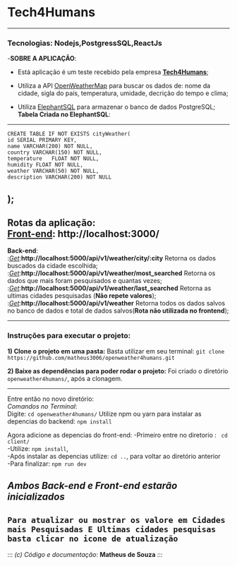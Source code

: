 # Tech4Humans
---
### Tecnologias: Nodejs,PostgressSQL,ReactJs 

-__SOBRE A APLICAÇÃO__:
- Está aplicação é um teste recebido pela empresa **[Tech4Humans](https://www.tech4h.com.br/)**;

- Utiliza a API [OpenWeatherMap](https://openweathermap.org/api) para buscar os dados de: nome da cidade, sigla do país, temperatura, umidade,
 decrição do tempo e clima;

- Utiliza [ElephantSQL](https://www.elephantsql.com/) para armazenar o banco de dados PostgreSQL;
__Tabela Criada no ElephantSQL__:
---
    CREATE TABLE IF NOT EXISTS cityWeather(
	id SERIAL PRIMARY KEY,
	name VARCHAR(200) NOT NULL,
	country VARCHAR(150) NOT NULL,
	temperature   FLOAT NOT NULL,
    humidity FLOAT NOT NULL,
	weather VARCHAR(50) NOT NULL,
	description VARCHAR(200) NOT NULL
);
---

 **Rotas da aplicação:**  
__[Front-end](http://localhost:3000): http://localhost:3000/__  
---
__Back-end__:  
    :*[Get](http://localhost:5000/api/v1/weather/city/:city)*:__http://localhost:5000/api/v1/weather/city/:city__ Retorna os dados buscados da cidade escolhida;  
    :*[Get](http://localhost:5000/api/v1/weather/most_searched)*:__http://localhost:5000/api/v1/weather/most_searched__ Retorna os dados que mais foram pesquisados e quantas vezes;   
    :*[Get](http://localhost:5000/api/v1/weather/last_searched)*:__http://localhost:5000/api/v1/weather/last_searched__ Retorna as ultimas cidades pesquisadas (**Não repete valores**);        
    :*[Get](http://localhost:5000/api/v1/weather)*:__http://localhost:5000/api/v1/weather__ Retorna todos os dados salvos no banco de dados e 
    total de dados salvos(**Rota não utilizada no frontend**);  

---
### **Instruções para executar o projeto:** 

**1) Clone o projeto em uma pasta:**
Basta utilizar em seu terminal:
`git clone https://github.com/matheus3006/openweather4humans.git`

**2) Baixe as dependências para poder rodar o projeto:**
Foi criado o diretório `openweather4humans/`, após a clonagem.

---  
Entre então no novo diretório:  
*Comandos no Terminal*:  
 Digite: `cd openweather4humans/`
 Utilize npm ou yarn para instalar as depencias do backend: ` npm install `  
 
 Agora adicione as depencias do front-end: 
    -Primeiro entre no diretorio : ` cd client/`  
    -Utilize: `npm install`,   
    -Após instalar as depencias utilize: `cd ..`, para voltar ao diretório anterior  
    -Para finalizar: `npm run dev`  

***Ambos Back-end e Front-end estarão inicializados***
---
 `Para atualizar ou mostrar os valore em Cidades mais Pesquisadas E Ultimas cidades pesquisas basta clicar no icone de atualização`  
---

::: 
*(c) Código e documentação*: **Matheus de Souza**
:::
